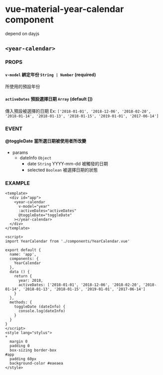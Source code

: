 # vue-material-year-calendar component
depend on dayjs
## `<year-calendar>`
### PROPS
#### `v-model` 綁定年份 `String | Number` (required)
所使用的預設年份
#### `activeDates` 預設選擇日期 `Array` (default [])
傳入預設被選擇的日期 Ex: `['2018-01-01', '2018-12-06', '2018-02-20', '2018-01-14', '2018-01-13', '2018-01-15', '2019-01-01', '2017-06-14']`
### EVENT
#### @toggleDate 當所選日期被使用者所改變
* params
    * dateInfo `Object`
        *  date `String` YYYY-mm-dd 被觸發的日期
        *  selected `Boolean` 被選擇日期的狀態
### EXAMPLE
```
<template>
  <div id="app">
    <year-calendar
      v-model="year"
      :activeDates="activeDates"
      @toggleDate="toggleDate"
    ></year-calendar>
  </div>
</template>

<script>
import YearCalendar from './components/YearCalendar.vue'

export default {
  name: 'app',
  components: {
    YearCalendar
  },
  data () {
    return {
      year: 2018,
      activeDates: ['2018-01-01', '2018-12-06', '2018-02-20', '2018-01-14', '2018-01-13', '2018-01-15', '2019-01-01', '2017-06-14']
    }
  },
  methods: {
    toggleDate (dateInfo) {
      console.log(dateInfo)
    }
  }
}
</script>
<style lang="stylus">
*
  margin 0
  padding 0
  box-sizing border-box
#app
  padding 60px
  background-color #eaeaea
</style>

```